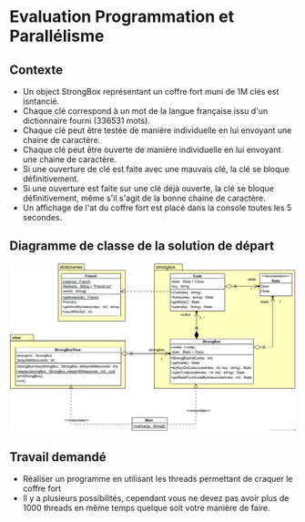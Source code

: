 # Evaluation Programmation et Parallélisme

## Contexte
- Un object StrongBox représentant un coffre fort muni de 1M clés est isntancié.
- Chaque clé correspond à un mot de la langue française issu d'un dictionnaire fourni (336531 mots).
- Chaque clé peut être testée de manière individuelle en lui envoyant une chaine de caractère.
- Chaque clé peut être ouverte de manière individuelle en lui envoyant une chaine de caractère.
- Si une ouverture de clé est faite avec une mauvais clé, la clé se bloque définitivement.
- Si une ouverture est faite sur une clé déjà ouverte, la clé se bloque définitivement, même s'il s'agit de la bonne chaine de caractère.
- Un affichage de l'at du coffre fort est placé dans la console toutes les 5 secondes.

## Diagramme de classe de la solution de départ
![Diagramme de classe](https://github.com/Jean-Aymeric/EvalNFS05-Parallel/blob/master/ClassDiagram.png)

## Travail demandé
- Réaliser un programme en utilisant les threads permettant de craquer le coffre fort
- Il y a plusieurs possibilités, cependant vous ne devez pas avoir plus de 1000 threads en même temps quelque soit votre manière de faire.
